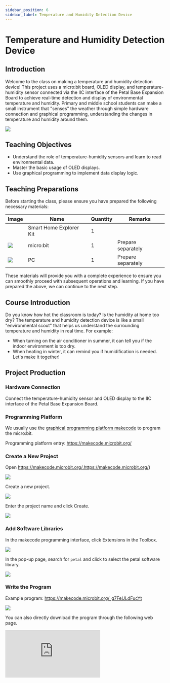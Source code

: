 ```yaml
---
sidebar_position: 6
sidebar_label: Temperature and Humidity Detection Device
---
```


# Temperature and Humidity Detection Device

## Introduction

Welcome to the class on making a temperature and humidity detection device! This project uses a micro:bit board, OLED display, and temperature-humidity sensor connected via the IIC interface of the Petal Base Expansion Board to achieve real-time detection and display of environmental temperature and humidity. Primary and middle school students can make a small instrument that "senses" the weather through simple hardware connection and graphical programming, understanding the changes in temperature and humidity around them.

![](https://wiki-media-ef.oss-cn-hongkong.aliyuncs.com/docs/microbit/wisdom-life/smart-home-explorer-kit/images/case-04-01.png)

## Teaching Objectives

- Understand the role of temperature-humidity sensors and learn to read environmental data.
- Master the basic usage of OLED displays.
- Use graphical programming to implement data display logic.

## Teaching Preparations

Before starting the class, please ensure you have prepared the following necessary materials:

| **Image**                                                    | **Name**                | **Quantity** | Remarks |
| --- | --- | --- | --- |
| <!-- 套装产品图 -->| Smart Home Explorer Kit | 1 |  |
| ![](https://wiki-media-ef.oss-cn-hongkong.aliyuncs.com/docs/microbit/interesting-case/cutebot-fun-football-game-kit/cases-libraries/images/microbit.png) | micro:bit | 1 | Prepare separately |
| ![](https://wiki-media-ef.oss-cn-hongkong.aliyuncs.com/docs/microbit/interesting-case/cutebot-fun-football-game-kit/cases-libraries/images/pc.png) | PC | 1 | Prepare separately |

These materials will provide you with a complete experience to ensure you can smoothly proceed with subsequent operations and learning. If you have prepared the above, we can continue to the next step.

## Course Introduction

Do you know how hot the classroom is today? Is the humidity at home too dry? The temperature and humidity detection device is like a small "environmental scout" that helps us understand the surrounding temperature and humidity in real time. For example:



- When turning on the air conditioner in summer, it can tell you if the indoor environment is too dry.
- When heating in winter, it can remind you if humidification is needed.
  Let's make it together!

## Project Production

### Hardware Connection

Connect the temperature-humidity sensor and OLED display to the IIC interface of the Petal Base Expansion Board.

### Programming Platform

We usually use the [graphical programming platform makecode](https://makecode.microbit.org/) to program the micro:bit.



Programming platform entry: https://makecode.microbit.org/

### Create a New Project

Open https://makecode.microbit.org/.https://makecode.microbit.org/)

![](https://wiki-media-ef.oss-cn-hongkong.aliyuncs.com/docs/microbit/interesting-case/cutebot-fun-football-game-kit/cases-libraries/images/makecode.png)

Create a new project.

![](https://wiki-media-ef.oss-cn-hongkong.aliyuncs.com/docs/microbit/interesting-case/cutebot-fun-football-game-kit/cases-libraries/images/makecode-new-project-01.png)

Enter the project name and click Create.

![](https://wiki-media-ef.oss-cn-hongkong.aliyuncs.com/docs/microbit/interesting-case/cutebot-fun-football-game-kit/cases-libraries/images/makecode-new-project-02.png)

### Add Software Libraries

In the makecode programming interface, click Extensions in the Toolbox.

![](https://wiki-media-ef.oss-cn-hongkong.aliyuncs.com/docs/microbit/interesting-case/classroom-science-pack/images/classroom-science-pack-add-extensions-02.png)

In the pop-up page, search for `petal` and click to select the petal software library.


![](https://wiki-media-ef.oss-cn-hongkong.aliyuncs.com/docs/microbit/interesting-case/classroom-science-pack/images/classroom-science-pack-add-extensions-03.png)

### Write the Program

Example program: https://makecode.microbit.org/_g7FeULdFucYt

![](https://wiki-media-ef.oss-cn-hongkong.aliyuncs.com/docs/microbit/wisdom-life/microbit-smart-life-kit/images/case-04-03.png)

You can also directly download the program through the following web page.

<div
    style={{
        position: 'relative',
        paddingBottom: '60%',
        overflow: 'hidden',
    }}
>
    <iframe
        src="https://makecode.microbit.org/_g7FeULdFucYt"
        frameborder="0"
        sandbox="allow-popups allow-forms allow-scripts allow-same-origin"
        style={{
            position: 'absolute',
            width: '100%',
            height: '100%',
        }}
    />
</div>




### How to Download the Program to micro:bit?

Connect the PC to the micro:bit V2 using a USB cable.

![](https://wiki-media-ef.oss-cn-hongkong.aliyuncs.com/docs/microbit/interesting-case/microbit-smart-climate-kit/cases-libraries/images/connect-microbit.gif)

After a successful connection, a drive named `MICROBIT` will be recognized on the computer.

![](https://wiki-media-ef.oss-cn-hongkong.aliyuncs.com/docs/microbit/interesting-case/microbit-smart-climate-kit/cases-libraries/images/microbit-drive.png)

Click the icon in the lower left corner![](https://wiki-media-ef.oss-cn-hongkong.aliyuncs.com/docs/microbit/interesting-case/microbit-smart-climate-kit/cases-libraries/images/download-01.png)，and select`Connect Device`。

![](https://wiki-media-ef.oss-cn-hongkong.aliyuncs.com/docs/microbit/interesting-case/microbit-smart-climate-kit/cases-libraries/images/download-02.png)click![](https://wiki-media-ef.oss-cn-hongkong.aliyuncs.com/docs/microbit/interesting-case/microbit-smart-climate-kit/cases-libraries/images/download-03.png)。

![](https://wiki-media-ef.oss-cn-hongkong.aliyuncs.com/docs/microbit/interesting-case/microbit-smart-climate-kit/cases-libraries/images/download-04.png)

click![](https://wiki-media-ef.oss-cn-hongkong.aliyuncs.com/docs/microbit/interesting-case/microbit-smart-climate-kit/cases-libraries/images/download-05.png)。

![](https://wiki-media-ef.oss-cn-hongkong.aliyuncs.com/docs/microbit/interesting-case/microbit-smart-climate-kit/cases-libraries/images/download-06.png)

In the pop-up window, select `BBC micro:bit CMSIS-DAP`, then select *Connect*. The micro:bit is now successfully connected.

![](https://wiki-media-ef.oss-cn-hongkong.aliyuncs.com/docs/microbit/interesting-case/microbit-smart-climate-kit/cases-libraries/images/download-07.png)

Click to download the program.

![](https://wiki-media-ef.oss-cn-hongkong.aliyuncs.com/docs/microbit/interesting-case/microbit-smart-climate-kit/cases-libraries/images/download-08.png)

### Results

The OLED display shows two lines of real-time data:



- First line: Temperature (unit: °C)
- Second line: Humidity (unit: %)

![](https://wiki-media-ef.oss-cn-hongkong.aliyuncs.com/i18n/en/docusaurus-plugin-content-docs/current/microbit/wisdom-life/microbit-smart-life-kit/1.gif)

## Extended Knowledge

**Applications of Temperature and Humidity Detection in Daily Life**

### 1. Home Scenarios

- **Air conditioner/humidifier control**: Reminds you to turn on the humidifier when humidity is below 30%; reminds you to turn on the air conditioner when temperature exceeds 28°C.
- **Clothes drying**: Prompts "Not suitable for drying clothes today" when humidity is too high.

### 2. Agriculture/Plant Care

- Temperature and humidity monitoring in greenhouses to assist plant growth.
- Checking humidity before watering home succulents to see if watering is needed.

### 3. Health Reminders

- When humidity is below 20%, the throat is prone to dryness; remember to drink more water.
- When temperature exceeds 35°C and humidity is high, pay attention to heatstroke prevention and cooling.

### 4. Creative Extensions

- Make a "weather assistant": Display weather icons (such as sun, raindrop) on the micro:bit screen based on temperature and humidity data.
- Link with a small fan: Automatically start the small fan when temperature exceeds 30°C (requires additional connection of a motor module).
